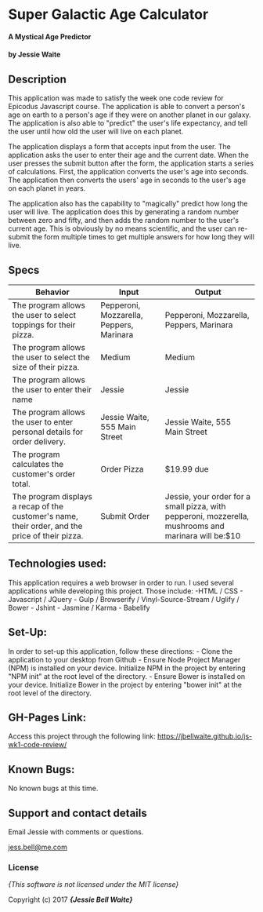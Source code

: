 # Super Galactic Age Calculator

#### A Mystical Age Predictor

#### by **Jessie Waite**

## Description

This application was made to satisfy the week one code review for Epicodus Javascript course. The application is able to convert a person's age on earth to a person's age if they were on another planet in our galaxy. The application is also able to "predict" the user's life expectancy, and tell the user until how old the user will live on each planet.

The application displays a form that accepts input from the user. The application asks the user to enter their age and the current date. When the user presses the submit button after the form, the application starts a series of calculations. First, the application converts the user's age into seconds. The application then converts the users' age in seconds to the user's age on each planet in years.

The application also has the capability to "magically" predict how long the user will live. The application does this by generating a random number between zero and fifty, and then adds the random number to the user's current age. This is obviously by no means scientific, and the user can re-submit the form multiple times to get multiple answers for how long they will live.

## Specs

| Behavior                                                                                        | Input                                    | Output                                                                                               |
|-------------------------------------------------------------------------------------------------|------------------------------------------|------------------------------------------------------------------------------------------------------|
| The program allows the user to select toppings for their pizza.                                 | Pepperoni, Mozzarella, Peppers, Marinara | Pepperoni, Mozzarella, Peppers, Marinara                                                             |
| The program allows the user to select the size of their pizza.                                  | Medium                                   | Medium                                                                                               |
| The program allows the user to enter their name                                                 | Jessie                                   | Jessie                                                                                               |
| The program allows the user to enter personal details for order delivery.                       | Jessie Waite, 555 Main Street            | Jessie Waite, 555 Main Street                                                                        |
| The program calculates the customer's order total.                                              | Order Pizza                              | $19.99 due                                                                                           |
| The program displays a recap of the customer's name, their order, and the price of their pizza. | Submit Order                             | Jessie, your order for a small pizza, with pepperoni, mozzerella, mushrooms and marinara will be:$10 |

## Technologies used:

  This application requires a web browser in order to run. I used several applications while developing this project. Those include:
    -HTML / CSS
    - Javascript / JQuery
    - Gulp / Browserify / Vinyl-Source-Stream / Uglify / Bower
    - Jshint
    - Jasmine / Karma
    - Babelify

## Set-Up:

  In order to set-up this application, follow these directions:
    - Clone the application to your desktop from Github
    - Ensure Node Project Manager (NPM) is installed on your device. Initialize NPM in the project by entering "NPM init" at the root level of the directory.
    - Ensure Bower is installed on your device. Initialize Bower in the project by entering "bower init" at the root level of the directory.

## GH-Pages Link:

  Access this project through the following link: https://jbellwaite.github.io/js-wk1-code-review/

## Known Bugs:

  No known bugs at this time.

## Support and contact details

Email Jessie with comments or questions.

jess.bell@me.com

### License

*{This software is not licensed under the MIT license}*

Copyright (c) 2017 **_{Jessie Bell Waite}_**

